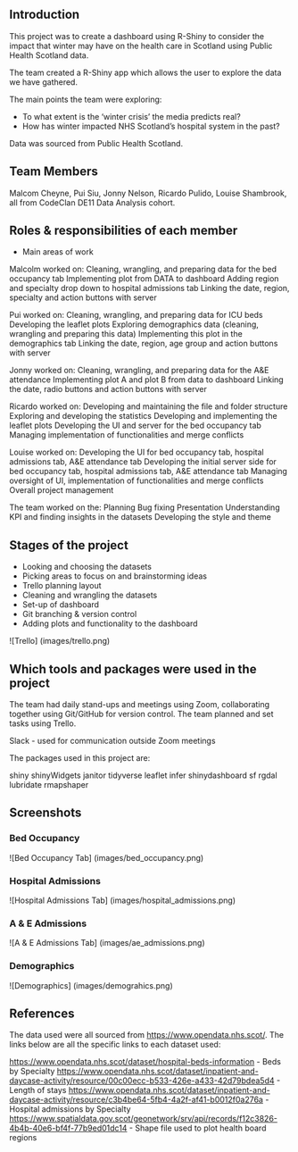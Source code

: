 

## Introduction

This project was to create a dashboard using R-Shiny to consider the impact that winter may have on the health care in Scotland using Public Health Scotland data.

The team created a R-Shiny app which allows the user to explore the data we have gathered.

The main points the team were exploring:
* To what extent is the ‘winter crisis’ the media predicts real?
* How has winter impacted NHS Scotland’s hospital system in the past?

Data was sourced from Public Health Scotland.

## Team Members

Malcom Cheyne, Pui Siu, Jonny Nelson, Ricardo Pulido, Louise Shambrook, all from CodeClan DE11 Data Analysis cohort.

## Roles & responsibilities of each member

* Main areas of work

Malcolm worked on:
Cleaning, wrangling, and preparing data for the bed occupancy tab
Implementing plot from DATA to dashboard
Adding region and specialty drop down to hospital admissions tab
Linking the date, region, specialty and action buttons with server

Pui worked on:
Cleaning, wrangling, and preparing data for ICU beds
Developing the leaflet plots
Exploring demographics data (cleaning, wrangling and preparing this data)
Implementing this plot in the demographics tab
Linking the date, region, age group and action buttons with server

Jonny worked on:
Cleaning, wrangling, and preparing data for the A&E attendance
Implementing plot A and plot B from data to dashboard
Linking the date, radio buttons and action buttons with server

Ricardo worked on:
Developing and maintaining the file and folder structure
Exploring and developing the statistics
Developing and implementing the leaflet plots
Developing the UI and server for the bed occupancy tab
Managing implementation of functionalities and merge conflicts

Louise worked on:
Developing the UI for bed occupancy tab, hospital admissions tab, A&E attendance tab
Developing the initial server side for bed occupancy tab, hospital admissions tab, A&E attendance tab
Managing oversight of UI, implementation of functionalities and merge conflicts
Overall project management

The team worked on the:
Planning
Bug fixing
Presentation
Understanding KPI and finding insights in the datasets
Developing the style and theme

## Stages of the project

* Looking and choosing the datasets
* Picking areas to focus on and brainstorming ideas
* Trello planning layout
* Cleaning and wrangling the datasets  
* Set-up of dashboard
* Git branching & version control
* Adding plots and functionality to the dashboard

![Trello] (images/trello.png)

## Which tools and packages were used in the project

The team had daily stand-ups and meetings using Zoom, collaborating together using Git/GitHub for version control. The team planned and set tasks using Trello.

Slack - used for communication outside Zoom meetings

The packages used in this project are:

shiny
shinyWidgets
janitor
tidyverse
leaflet
infer
shinydashboard
sf
rgdal
lubridate
rmapshaper

## Screenshots
### Bed Occupancy
![Bed Occupancy Tab] (images/bed_occupancy.png)

### Hospital Admissions
![Hospital Admissions Tab] (images/hospital_admissions.png)

### A & E Admissions
![A & E Admissions Tab] (images/ae_admissions.png)

### Demographics
![Demographics] (images/demograhics.png)

## References

The data used were all sourced from https://www.opendata.nhs.scot/. The links below are all the specific links to each dataset used:

https://www.opendata.nhs.scot/dataset/hospital-beds-information - Beds by Specialty
https://www.opendata.nhs.scot/dataset/inpatient-and-daycase-activity/resource/00c00ecc-b533-426e-a433-42d79bdea5d4 - Length of stays
https://www.opendata.nhs.scot/dataset/inpatient-and-daycase-activity/resource/c3b4be64-5fb4-4a2f-af41-b0012f0a276a - Hospital admissions by Specialty
https://www.spatialdata.gov.scot/geonetwork/srv/api/records/f12c3826-4b4b-40e6-bf4f-77b9ed01dc14 - Shape file used to plot health board regions
